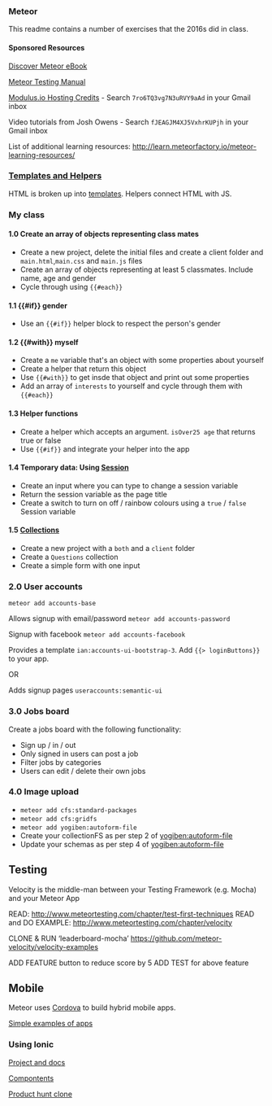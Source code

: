 ### Meteor ###
This readme contains a number of exercises that the 2016s did in class.

#### Sponsored Resources ####
[Discover Meteor eBook](http://discovermeteor.com)

[Meteor Testing Manual](http://meteortesting.com)

[Modulus.io Hosting Credits](http://modulus.io) - Search `7ro6TQ3vg7N3uRVY9aAd` in your Gmail inbox

Video tutorials from Josh Owens - Search `fJEAGJM4XJ5VxhrKUPjh` in your Gmail inbox

List of additional learning resources: http://learn.meteorfactory.io/meteor-learning-resources/

### [Templates and Helpers](https://book.discovermeteor.com/chapter/templates) ###
HTML is broken up into [templates](http://docs.meteor.com/#/basic/defining-templates). Helpers connect HTML with JS.

### My class ###

#### 1.0 Create an array of objects representing class mates ####
* Create a new project, delete the initial files and create a client folder and `main.html`,`main.css` and `main.js` files
* Create an array of objects representing at least 5 classmates. Include name, age and gender
* Cycle through using `{{#each}}`

#### 1.1 {{#if}} gender ####
* Use an `{{#if}}` helper block to respect the person's gender

#### 1.2 {{#with}} myself ####
* Create a `me` variable that's an object with some properties about yourself
* Create a helper that return this object
* Use `{{#with}}` to get insde that object and print out some properties
* Add an array of `interests` to yourself and cycle through them with `{{#each}}`

#### 1.3 Helper functions ####
* Create a helper which accepts an argument. `isOver25 age` that returns true or false
* Use `{{#if}}` and integrate your helper into the app

#### 1.4 Temporary data: Using [Session](http://docs.meteor.com/#/basic/Session-get) ####
* Create an input where you can type to change a session variable
* Return the session variable as the page title
* Create a switch to turn on off / rainbow colours using a `true` / `false` Session variable

#### 1.5 [Collections](http://docs.meteor.com/#/basic/Mongo-Collection) ####
* Create a new project with a `both` and a `client` folder
* Create a `Questions` collection
* Create a simple form with one input

### 2.0 User accounts ###
`meteor add accounts-base`


Allows signup with email/password `meteor add accounts-password`

Signup with facebook `meteor add accounts-facebook`

Provides a template `ian:accounts-ui-bootstrap-3`. Add `{{> loginButtons}}` to your app.

OR

Adds signup pages `useraccounts:semantic-ui`

### 3.0 Jobs board ###
Create a jobs board with the following functionality:
* Sign up / in / out
* Only signed in users can post a job
* Filter jobs by categories
* Users can edit / delete their own jobs

### 4.0 Image upload ###
* `meteor add cfs:standard-packages`
* `meteor add cfs:gridfs`
* `meteor add yogiben:autoform-file`
* Create your collectionFS as per step 2 of [yogiben:autoform-file](https://github.com/yogiben/meteor-autoform-file)
* Update your schemas as per step 4 of [yogiben:autoform-file](https://github.com/yogiben/meteor-autoform-file)

## Testing ##
Velocity is the middle-man between your Testing Framework (e.g. Mocha) and your Meteor App

READ: http://www.meteortesting.com/chapter/test-first-techniques
READ and DO EXAMPLE: http://www.meteortesting.com/chapter/velocity

CLONE & RUN ‘leaderboard-mocha’ https://github.com/meteor-velocity/velocity-examples

ADD FEATURE button to reduce score by 5
ADD TEST for above feature

## Mobile ##
Meteor uses [Cordova](https://cordova.apache.org/) to build hybrid mobile apps.

[Simple examples of apps](https://github.com/meteor/mobile-packages)

### Using Ionic ###
[Project and docs](https://github.com/meteoric/meteor-ionic)

[Compontents](http://meteor-ionic.meteor.com/)

[Product hunt clone](http://meteorhunt.meteor.com/products/XEHdH3ccQv7PfmyZo)
